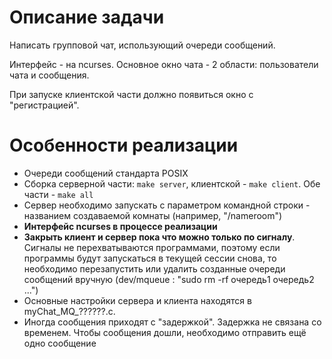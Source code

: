 # Описание задачи

Написать групповой чат, использующий очереди сообщений.

Интерфейс - на ncurses. Основное окно чата - 2 области: пользователи чата и сообщения.

При запуске клиентской части должно появиться окно с "регистрацией".

# Особенности реализации

- Очереди сообщений стандарта POSIX
- Сборка серверной части: ```make server```, клиентской - ```make client```. Обе части - ```make all```
- Сервер необходимо запускать с параметром командной строки - названием создаваемой комнаты (например, "/nameroom")
- **Интерфейс ncurses в процессе реализации**
- **Закрыть клиент и сервер пока что можно только по сигналу**. Сигналы не перехватываются программами, поэтому если программы будут запускаться в текущей сессии снова, то необходимо перезапустить или удалить созданные очереди сообщений вручную (dev/mqueue : "sudo rm -rf очередь1 очередь2 ...") 
- Основные настройки сервера и клиента находятся в myChat_MQ_??????.c.
- Иногда сообщения приходят с "задержкой". Задержка не связана со временем. Чтобы сообщения дошли, необходимо отправить ещё одно сообщение
